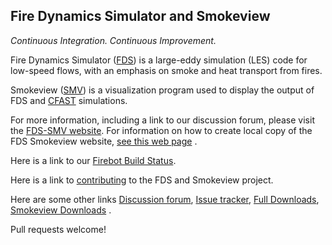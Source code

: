 ## Fire Dynamics Simulator and Smokeview

*Continuous Integration. Continuous Improvement.*

Fire Dynamics Simulator ([FDS](https://github.com/firemodels/fds)) is a large-eddy simulation (LES) code for low-speed flows, with an emphasis on smoke and heat transport from fires.

Smokeview ([SMV](https://github.com/firemodels/smv)) is a visualization program used to display the output of FDS and [CFAST](https://github.com/firemodels/cfast) simulations.

For more information, including a link to our discussion forum, please visit the [FDS-SMV website](https://pages.nist.gov/fds-smv/).
For information on how to create  local copy of the FDS Smokeview website, [see this web page](https://github.com/firemodels/fds/wiki/Web-Pages) .

Here is a link to our [Firebot Build Status](https://pages.nist.gov/fds-smv/firebot_status.html).

Here is a link to [contributing](https://github.com/firemodels/fds/blob/master/CONTRIBUTING.md) to the FDS and Smokeview project.

Here are some other links [Discussion forum](https://groups.google.com/forum/#!forum/fds-smv), [Issue tracker](https://github.com/firemodels/fds/issues), [Full Downloads](https://github.com/firemodels/fds/releases), [Smokeview Downloads](https://github.com/firemodels/smv/releases) .

Pull requests welcome!
